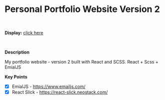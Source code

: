# Personal Portfolio Website Version 2

<br>

**Display:** [click here](https://codesandbox.io/p/github/hunterbiu1205/Weather-app)

<br>

**Description**

My portfolio website - version 2 built with React and SCSS.
React + Scss + EmialJS

**Key Points**

- [x] EmialJS - https://www.emailjs.com/
- [x] React Slick - https://react-slick.neostack.com/
